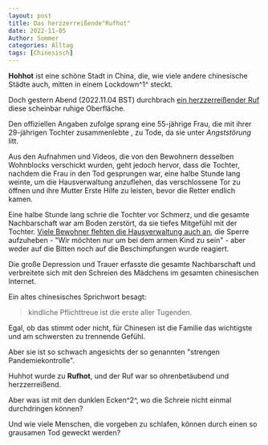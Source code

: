 ```yaml
---
layout: post
title: Das herzzerreißende"Rufhot"
date: 2022-11-05
Author: Sommer
categories: Alltag
tags: [Chinesisch]
---
```


**Hohhot** ist eine schöne Stadt in China, die, wie viele andere chinesische Städte auch, mitten in einem Lockdown^1^ steckt.

Doch gestern Abend (2022.11.04 BST) durchbrach [ein herzzerreißender Ruf](https://www.youtube.com/watch?v=W0nMB48VAZ8) diese scheinbar ruhige Oberfläche.

Den offiziellen Angaben zufolge sprang eine 55-jährige Frau, die mit ihrer 29-jährigen Tochter zusammenlebte , zu Tode, da sie unter *Angststörung* litt.

Aus den Aufnahmen und Videos, die von den Bewohnern desselben Wohnblocks verschickt wurden, geht jedoch hervor, dass die Tochter, nachdem die Frau in den Tod gesprungen war, eine halbe Stunde lang weinte, um die Hausverwaltung anzuflehen, das verschlossene Tor zu öffnen und ihre Mutter Erste Hilfe zu leisten, bevor die Retter endlich kamen. 

Eine halbe Stunde lang schrie die Tochter vor Schmerz, und die gesamte Nachbarschaft war am Boden zerstört, da sie tiefes Mitgefühl mit der Tochter. [Viele Bewohner flehten die Hausverwaltung auch an](https://www.youtube.com/watch?v=N3oWSH8AIYY&t=1s), die Sperre aufzuheben - "Wir möchten nur um bei dem armen Kind zu sein" - aber weder auf die Bitten noch auf die Beschimpfungen wurde reagiert.

Die große Depression und Trauer erfasste die gesamte Nachbarschaft und verbreitete sich mit den Schreien des Mädchens im gesamten chinesischen Internet.

Ein altes chinesisches Sprichwort besagt: 

> kindliche Pflichttreue ist die erste aller Tugenden. 

Egal, ob das stimmt oder nicht, für Chinesen ist die Familie das wichtigste und am schwersten zu trennende Gefühl.

Aber sie ist so schwach angesichts der so genannten "strengen Pandemiekontrolle".

Huhhot wurde zu **Rufhot**, und der Ruf war so ohrenbetäubend und herzzerreißend.

Aber was ist mit den dunklen Ecken^2^, wo die Schreie nicht einmal durchdringen können?

Und wie viele Menschen, die vorgeben zu schlafen, können durch einen so grausamen Tod geweckt werden?



[^1]: In vielen chinesischen Städten gelten nun die gleichen oder ähnliche Maßnahmen wie bei dem Lockdown: In den Vierteln, in denen ein positiver Fall festgestellt wurde, müssen sich alle Bewohner zu Hause isolieren, und mancherorts schweißen die Hausverwaltungen sogar Schlösser an die Türen der Wohnblocks, um zu verhindern, dass sich die Bewohner gewaltsam nach draußen bewegen. Aber in China kann man eine solche Situation sogar nicht einmal als „Lockdown“ nennen (weil "Lockdown" nicht schön klingt) . Stattdessen sollte man die Situation als "Pandemiekontrolle mit Ruhigstellung" nennen, d.h., „alle Bewohner sich **freiwillig** zuhause isolieren möchten“.
[^2]: In den vergangenen zwei Jahren waren ähnliche Situationen keine Seltenheit. Viele Nachrichten konnten aufgrund der strengen Internetüberwachung in China nicht einmal in großem Umfang verbreitet werden.
